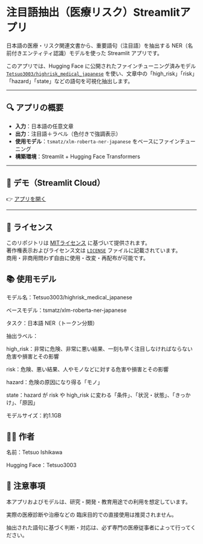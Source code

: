 # 注目語抽出（医療リスク）Streamlitアプリ

日本語の医療・リスク関連文書から、重要語句（注目語）を抽出する NER（名前付きエンティティ認識）モデルを使った Streamlit アプリです。

このアプリでは、Hugging Face に公開されたファインチューニング済みモデル [`Tetsuo3003/highrisk_medical_japanese`](https://huggingface.co/Tetsuo3003/highrisk_medical_japanese) を使い、文章中の「high_risk」「risk」「hazard」「state」などの語句を可視化抽出します。

---

## 🔍 アプリの概要

- **入力**：日本語の任意文章
- **出力**：注目語＋ラベル（色付きで強調表示）
- **使用モデル**：`tsmatz/xlm-roberta-ner-japanese` をベースにファインチューニング
- **構築環境**：Streamlit + Hugging Face Transformers

---

## 🚀 デモ（Streamlit Cloud）

👉 [アプリを開く](https://ftrobertaner002-mbqwgh9r4aahvd8zwpg66v.streamlit.app/)

---
## 📄 ライセンス

このリポジトリは [MITライセンス](https://opensource.org/licenses/MIT) に基づいて提供されます。  
著作権表示およびライセンス文は [`LICENSE`](./LICENSE) ファイルに記載されています。  
商用・非商用問わず自由に使用・改変・再配布が可能です。

## 📚 使用モデル
モデル名：Tetsuo3003/highrisk_medical_japanese

ベースモデル：tsmatz/xlm-roberta-ner-japanese

タスク：日本語 NER（トークン分類）

抽出ラベル：

high_risk：非常に危険、非常に悪い結果、一刻も早く注目しなければならない危害や損害とその影響

risk：危険、悪い結果、人やモノなどに対する危害や損害とその影響

hazard：危険の原因になり得る「モノ」

state：hazard が risk や high_risk に変わる「条件」、「状況・状態」、「きっかけ」、「原因」


モデルサイズ：約1.1GB

## 🙋‍♂️ 作者
名前：Tetsuo Ishikawa

Hugging Face：Tetsuo3003

## 🛑 注意事項
本アプリおよびモデルは、研究・開発・教育用途での利用を想定しています。

実際の医療診断や治療などの 臨床目的での直接使用は推奨されません。

抽出された語句に基づく判断・対応は、必ず専門の医療従事者によって行ってください。

